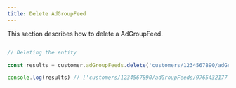 ```yaml
---
title: Delete AdGroupFeed 
---
```


This section describes how to delete a AdGroupFeed.



```javascript

// Deleting the entity

const results = customer.adGroupFeeds.delete('customers/1234567890/adGroupFeeds')

console.log(results) // ['customers/1234567890/adGroupFeeds/9765432177']

```